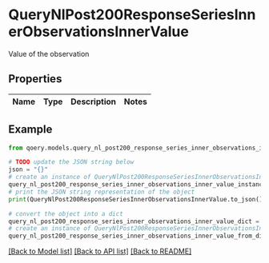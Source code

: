 # QueryNlPost200ResponseSeriesInnerObservationsInnerValue

Value of the observation

## Properties

Name | Type | Description | Notes
------------ | ------------- | ------------- | -------------

## Example

```python
from qoery.models.query_nl_post200_response_series_inner_observations_inner_value import QueryNlPost200ResponseSeriesInnerObservationsInnerValue

# TODO update the JSON string below
json = "{}"
# create an instance of QueryNlPost200ResponseSeriesInnerObservationsInnerValue from a JSON string
query_nl_post200_response_series_inner_observations_inner_value_instance = QueryNlPost200ResponseSeriesInnerObservationsInnerValue.from_json(json)
# print the JSON string representation of the object
print(QueryNlPost200ResponseSeriesInnerObservationsInnerValue.to_json())

# convert the object into a dict
query_nl_post200_response_series_inner_observations_inner_value_dict = query_nl_post200_response_series_inner_observations_inner_value_instance.to_dict()
# create an instance of QueryNlPost200ResponseSeriesInnerObservationsInnerValue from a dict
query_nl_post200_response_series_inner_observations_inner_value_from_dict = QueryNlPost200ResponseSeriesInnerObservationsInnerValue.from_dict(query_nl_post200_response_series_inner_observations_inner_value_dict)
```
[[Back to Model list]](../README.md#documentation-for-models) [[Back to API list]](../README.md#documentation-for-api-endpoints) [[Back to README]](../README.md)


